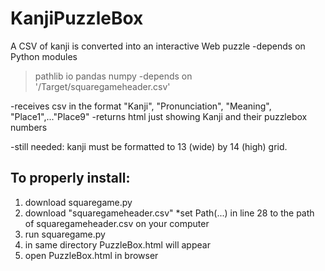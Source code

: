 # KanjiPuzzleBox
A CSV of kanji is converted into an interactive Web puzzle
-depends on Python modules 
> pathlib
> io
> pandas
> numpy
-depends on '<same directory>/Target/squaregameheader.csv'
    
-receives csv in the format "Kanji", "Pronunciation", "Meaning", "Place1",..."Place9"
-returns html just showing Kanji and their puzzlebox numbers
    
-still needed: kanji must be formatted to 13 (wide) by 14 (high) grid. 


## To properly install: 
1. download squaregame.py
2. download "squaregameheader.csv"
  *set Path(...) in line 28 to the path of squaregameheader.csv on your computer
3. run squaregame.py
4. in same directory PuzzleBox.html will appear
5. open PuzzleBox.html in browser

